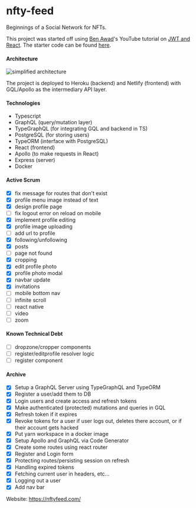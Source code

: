 # nfty-feed

Beginnings of a Social Network for NFTs.

This project was started off using [Ben Awad](https://github.com/benawad)'s YouTube tutorial on [JWT and React](https://www.youtube.com/watch?v=25GS0MLT8JU&ab_channel=BenAwad). The starter code can be found [here](https://github.com/benawad/jwt-auth-example).

#### Architecture

![simplified architecture](https://res.cloudinary.com/nftyfeed/image/upload/v1619587135/Screen_Shot_2021-04-27_at_10.16.04_PM_ncgrbn.png)

The project is deployed to Heroku (backend) and Netlify (frontend) with GQL/Apollo as the intermediary API layer.

#### Technologies

- Typescript
- GraphQL (query/mutation layer)
- TypeGraphQL (for integrating GQL and backend in TS)
- PostgreSQL (for storing users)
- TypeORM (interface with PostgreSQL)
- React (frontend)
- Apollo (to make requests in React)
- Express (server)
- Docker

#### Active Scrum

- [x] fix message for routes that don't exist
- [x] profile menu image instead of text
- [x] design profile page
- [ ] fix logout error on reload on mobile
- [x] implement profile editing
- [x] profile image uploading
- [ ] add url to profile
- [x] following/unfollowing
- [x] posts
- [ ] page not found
- [x] cropping
- [x] edit profile photo
- [x] profile photo modal
- [x] navbar update
- [x] invitations
- [ ] mobile bottom nav
- [ ] infinite scroll
- [ ] react native
- [ ] video
- [ ] zoom

#### Known Technical Debt

- [ ] dropzone/cropper components
- [ ] register/editprofile resolver logic
- [ ] register component

#### Archive

- [x] Setup a GraphQL Server using TypeGraphQL and TypeORM
- [x] Register a user/add them to DB
- [x] Login users and create access and refresh tokens
- [x] Make authenticated (protected) mutations and queries in GQL
- [x] Refresh token if it expires
- [x] Revoke tokens for a user if user logs out, deletes there account, or if their account gets hacked
- [x] Put yarn workspace in a docker image
- [x] Setup Apollo and GraphQL via Code Generator
- [x] Create some routes using react router
- [x] Register and Login form
- [x] Protecting routes/persisting session on refresh
- [x] Handling expired tokens
- [x] Fetching current user in headers, etc...
- [x] Logging out a user
- [x] Add nav bar

Website: https://nftyfeed.com/
